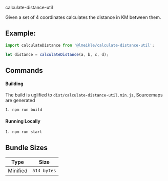 calculate-distance-util

Given a set of 4 coordinates calculates the distance in KM between them.

## Example:

```javascript
import calculateDistance from '@lmeikle/calculate-distance-util';

let distance = calculateDistance(a, b, c, d);
```

## Commands

#### Building

The build is uglified to `dist/calculate-distance-util.min.js`, Sourcemaps are generated

    1. npm run build

#### Running Locally

    1. npm run start

## Bundle Sizes

| Type     | Size        |
| -------- | ----------- |
| Minified | `514 bytes` |
